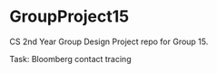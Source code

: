 # GroupProject15

CS 2nd Year Group Design Project repo for Group 15.

Task: Bloomberg contact tracing
